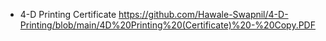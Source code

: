 - 4-D Printing Certificate
     https://github.com/Hawale-Swapnil/4-D-Printing/blob/main/4D%20Printing%20(Certificate)%20-%20Copy.PDF
